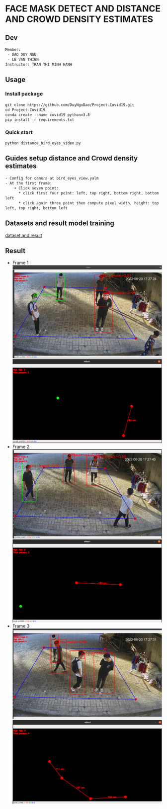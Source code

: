 # FACE MASK DETECT AND DISTANCE AND CROWD DENSITY ESTIMATES
## Dev
```
Member:
 - DAO DUY NGU
 - LE VAN THIEN
Instructor: TRAN THI MINH HANH
```
## Usage
### Install package
```
git clone https://github.com/DuyNguDao/Project-Covid19.git
cd Project-Covid19
conda create --name covid19 python=3.8
pip install -r requirements.txt
```
### Quick start
```
python distance_bird_eyes_video.py
```
## Guides setup distance and Crowd density estimates
```
- Config for camera at bird_eyes_view.yalm
- At the first frame:
    + Click seven point:
      * click first four point: left, top right, bottom right, bottom left
      * click again three point then compute pixel width, height: top left, top right, bottom left
```
## Datasets and result model training
[dataset and result](https://drive.google.com/drive/folders/1jXLMOPBiPNicfkjhB8cHy3mRZSqjK_IE?usp=sharing)

## Result

* Frame 1
![plot](./image/image1.png)
![plot](./image/bird_eye_view1.png)
* Frame 2
![plot](./image/image2.png)
![plot](./image/bird_eye_view2.png)
* Frame 3
![plot](./image/image3.png)
![plot](./image/bird_eye_view3.png)

